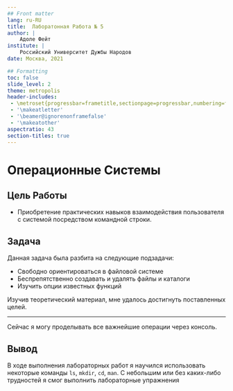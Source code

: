 ```yaml
---
## Front matter
lang: ru-RU
title:  Лаборатонная Работа № 5
author: |
	Адоле Фейт
institute: |
	Российский Университет Дужбы Народов
date: Москва, 2021

## Formatting
toc: false
slide_level: 2
theme: metropolis
header-includes: 
 - \metroset{progressbar=frametitle,sectionpage=progressbar,numbering=fraction}
 - '\makeatletter'
 - '\beamer@ignorenonframefalse'
 - '\makeatother'
aspectratio: 43
section-titles: true
---
```


#  Операционные Системы

## Цель Работы

- Приобретение практических навыков взаимодействия пользователя с системой
посредством командной строки.

## Задача
 Данная задача была разбита на следующие подзадачи:
- Свободно ориентироваться в файловой системе
- Беспрепятственно создавать и удалять файлы и каталоги
- Изучить опции известных функций


Изучив теоретический материал, мне удалось достигнуть поставленных целей.

 --- 

Сейчас я могу проделывать все важнейшие операции через консоль.





## Вывод

В ходе выполнения лабораторных работ я научился использовать некоторые команды ``ls``, ``mkdir``, ``cd``, ``man``. С небольшим или без каких-либо трудностей я смог выполнить лабораторные упражнения




